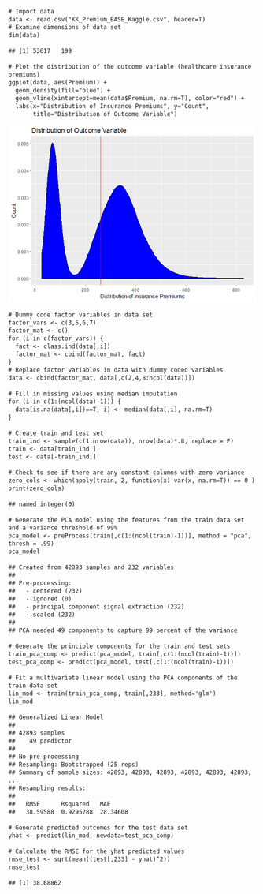     # Import data
    data <- read.csv("KK_Premium_BASE_Kaggle.csv", header=T)
    # Examine dimensions of data set
    dim(data)

    ## [1] 53617   199

    # Plot the distribution of the outcome variable (healthcare insurance premiums)
    ggplot(data, aes(Premium)) +    
      geom_density(fill="blue") +   
      geom_vline(xintercept=mean(data$Premium, na.rm=T), color="red") +   
      labs(x="Distribution of Insurance Premiums", y="Count",         
           title="Distribution of Outcome Variable")

![](pca_files/figure-markdown_strict/unnamed-chunk-2-1.png)

    # Dummy code factor variables in data set
    factor_vars <- c(3,5,6,7)
    factor_mat <- c()
    for (i in c(factor_vars)) {
      fact <- class.ind(data[,i])
      factor_mat <- cbind(factor_mat, fact)
    }
    # Replace factor variables in data with dummy coded variables
    data <- cbind(factor_mat, data[,c(2,4,8:ncol(data))])

    # Fill in missing values using median imputation
    for (i in c(1:(ncol(data)-1))) {
      data[is.na(data[,i])==T, i] <- median(data[,i], na.rm=T)
    }

    # Create train and test set
    train_ind <- sample(c(1:nrow(data)), nrow(data)*.8, replace = F)
    train <- data[train_ind,]
    test <- data[-train_ind,]

    # Check to see if there are any constant columns with zero variance
    zero_cols <- which(apply(train, 2, function(x) var(x, na.rm=T)) == 0 )
    print(zero_cols)

    ## named integer(0)

    # Generate the PCA model using the features from the train data set and a variance threshold of 99%
    pca_model <- preProcess(train[,c(1:(ncol(train)-1))], method = "pca", thresh = .99)
    pca_model

    ## Created from 42893 samples and 232 variables
    ## 
    ## Pre-processing:
    ##   - centered (232)
    ##   - ignored (0)
    ##   - principal component signal extraction (232)
    ##   - scaled (232)
    ## 
    ## PCA needed 49 components to capture 99 percent of the variance

    # Generate the principle components for the train and test sets
    train_pca_comp <- predict(pca_model, train[,c(1:(ncol(train)-1))])
    test_pca_comp <- predict(pca_model, test[,c(1:(ncol(train)-1))])

    # Fit a multivariate linear model using the PCA components of the train data set
    lin_mod <- train(train_pca_comp, train[,233], method='glm')
    lin_mod

    ## Generalized Linear Model 
    ## 
    ## 42893 samples
    ##    49 predictor
    ## 
    ## No pre-processing
    ## Resampling: Bootstrapped (25 reps) 
    ## Summary of sample sizes: 42893, 42893, 42893, 42893, 42893, 42893, ... 
    ## Resampling results:
    ## 
    ##   RMSE      Rsquared   MAE     
    ##   38.59588  0.9295288  28.34608

    # Generate predicted outcomes for the test data set
    yhat <- predict(lin_mod, newdata=test_pca_comp)

    # Calculate the RMSE for the yhat predicted values
    rmse_test <- sqrt(mean((test[,233] - yhat)^2))
    rmse_test

    ## [1] 38.68862
